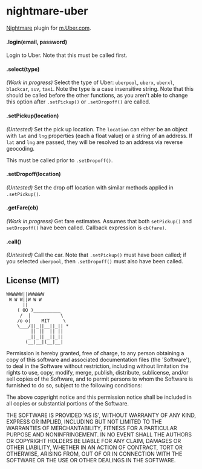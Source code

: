 nightmare-uber
=================

[Nightmare](https://github.com/segmentio/nightmare) plugin for [m.Uber.com](https://m.uber.com).

#### .login(email, password)

Login to Uber. Note that this must be called first.

#### .select(type)

_(Work in progress)_ Select the type of Uber: `uberpool`, `uberx`, `uberxl`, `blackcar`, `suv`, `taxi`. Note the type is a case insensitive string. Note that this should be called before the other functions, as you aren't able to change this option after `.setPickup()` or `.setDropoff()` are called.

#### .setPickup(location)

_(Untested)_ Set the pick up location. The `location` can either be an object with `lat` and `lng` properties (each a float value) or a string of an address. If `lat` and `lng` are passed, they will be resolved to an address via reverse geocoding.

This must be called prior to `.setDropoff()`.

#### .setDropoff(location)

_(Untested)_ Set the drop off location with similar methods applied in `.setPickup()`.

#### .getFare(cb)

_(Work in progress)_ Get fare estimates. Assumes that both `setPickup()` and `setDropoff()` have been called. Callback expression is `cb(fare)`.

#### .call()

_(Untested)_ Call the car. Note that `.setPickup()` must have been called; if you selected `uberpool`, then `.setDropoff()` must also have been called.

## License (MIT)

```
WWWWWW||WWWWWW
 W W W||W W W
      ||
    ( OO )__________
     /  |           \
    /o o|    MIT     \
    \___/||_||__||_|| *
         || ||  || ||
        _||_|| _||_||
       (__|__|(__|__|
```

Permission is hereby granted, free of charge, to any person obtaining a copy of this software and associated documentation files (the 'Software'), to deal in the Software without restriction, including without limitation the rights to use, copy, modify, merge, publish, distribute, sublicense, and/or sell copies of the Software, and to permit persons to whom the Software is furnished to do so, subject to the following conditions:

The above copyright notice and this permission notice shall be included in all copies or substantial portions of the Software.

THE SOFTWARE IS PROVIDED 'AS IS', WITHOUT WARRANTY OF ANY KIND, EXPRESS OR IMPLIED, INCLUDING BUT NOT LIMITED TO THE WARRANTIES OF MERCHANTABILITY, FITNESS FOR A PARTICULAR PURPOSE AND NONINFRINGEMENT. IN NO EVENT SHALL THE AUTHORS OR COPYRIGHT HOLDERS BE LIABLE FOR ANY CLAIM, DAMAGES OR OTHER LIABILITY, WHETHER IN AN ACTION OF CONTRACT, TORT OR OTHERWISE, ARISING FROM, OUT OF OR IN CONNECTION WITH THE SOFTWARE OR THE USE OR OTHER DEALINGS IN THE SOFTWARE.

